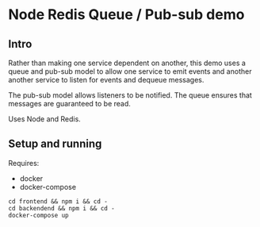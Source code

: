 # Node Redis Queue / Pub-sub demo

## Intro

Rather than making one service dependent on another, this demo uses a queue and pub-sub model to allow one service to emit events and another another service to listen for events and dequeue messages.

The pub-sub model allows listeners to be notified. The queue ensures that messages are guaranteed to be read.

Uses Node and Redis.

## Setup and running

Requires:
- docker
- docker-compose

```
cd frontend && npm i && cd -
cd backendend && npm i && cd -
docker-compose up
```
